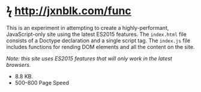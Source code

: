 
# ϟ http://jxnblk.com/func

This is an experiment in attempting to create a highly-performant, JavaScript-only site using the latest ES2015 features.
The `index.html` file consists of a Doctype declaration and a single script tag.
The `index.js` file includes functions for rending DOM elements and all the content on the site.

*Note: this site uses ES2015 features that will only work in the latest browsers.*

- 8.8 KB.
- 500–800 Page Speed

